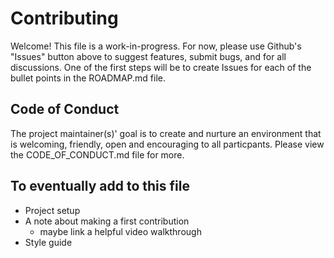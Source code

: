 # Contributing

Welcome! This file is a work-in-progress. For now, please use Github's "Issues" button above to suggest features, submit bugs, and for all discussions. One of the first steps will be to create Issues for each of the bullet points in the ROADMAP.md file.

## Code of Conduct

The project maintainer(s)' goal is to create and nurture an environment that is welcoming, friendly, open and encouraging to all particpants. Please view the CODE_OF_CONDUCT.md file for more.

## To eventually add to this file

- Project setup
- A note about making a first contribution
  - maybe link a helpful video walkthrough
- Style guide
